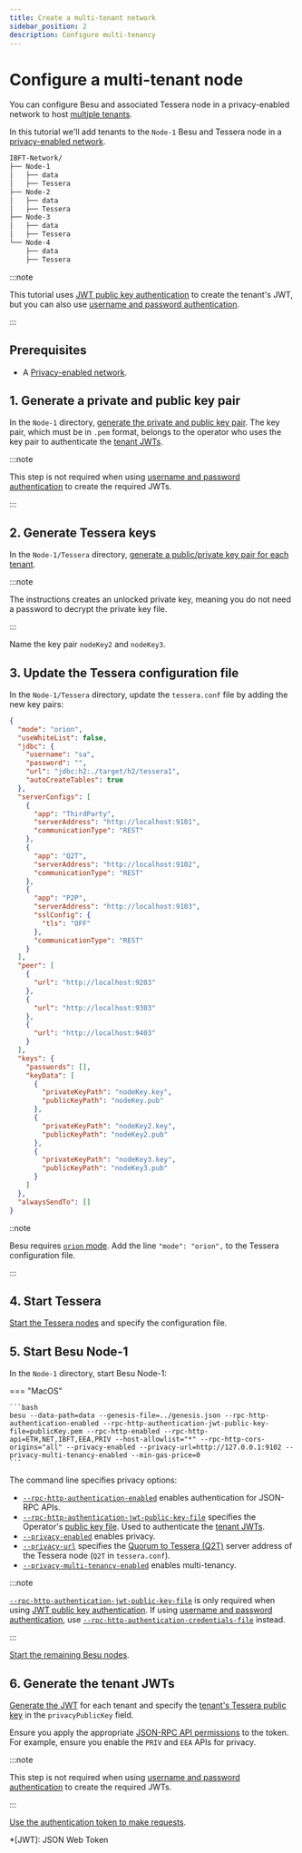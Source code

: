 ```yaml
---
title: Create a multi-tenant network
sidebar_position: 2
description: Configure multi-tenancy
---
```


# Configure a multi-tenant node

You can configure Besu and associated Tessera node in a privacy-enabled network to host [multiple tenants](../../concepts/privacy/multi-tenancy.md).

In this tutorial we'll add tenants to the `Node-1` Besu and Tessera node in a [privacy-enabled network](index.md).

```bash
IBFT-Network/
├── Node-1
│   ├── data
│   ├── Tessera
├── Node-2
│   ├── data
│   ├── Tessera
├── Node-3
│   ├── data
│   ├── Tessera
└── Node-4
    ├── data
    ├── Tessera
```

:::note

This tutorial uses [JWT public key authentication] to create the tenant's JWT, but you can also use [username and password authentication].

:::

## Prerequisites

- A [Privacy-enabled network](index.md).

## 1. Generate a private and public key pair

In the `Node-1` directory, [generate the private and public key pair]. The key pair, which must be in `.pem` format, belongs to the operator who uses the key pair to authenticate the [tenant JWTs](#6-generate-the-tenant-jwts).

:::note

This step is not required when using [username and password authentication] to create the required JWTs.

:::

## 2. Generate Tessera keys

In the `Node-1/Tessera` directory, [generate a public/private key pair for each tenant](index.md#2-generate-tessera-keys).

:::note

The instructions creates an unlocked private key, meaning you do not need a password to decrypt the private key file.

:::

Name the key pair `nodeKey2` and `nodeKey3`.

## 3. Update the Tessera configuration file

In the `Node-1/Tessera` directory, update the `tessera.conf` file by adding the new key pairs:

```json
{
  "mode": "orion",
  "useWhiteList": false,
  "jdbc": {
    "username": "sa",
    "password": "",
    "url": "jdbc:h2:./target/h2/tessera1",
    "autoCreateTables": true
  },
  "serverConfigs": [
    {
      "app": "ThirdParty",
      "serverAddress": "http://localhost:9101",
      "communicationType": "REST"
    },
    {
      "app": "Q2T",
      "serverAddress": "http://localhost:9102",
      "communicationType": "REST"
    },
    {
      "app": "P2P",
      "serverAddress": "http://localhost:9103",
      "sslConfig": {
        "tls": "OFF"
      },
      "communicationType": "REST"
    }
  ],
  "peer": [
    {
      "url": "http://localhost:9203"
    },
    {
      "url": "http://localhost:9303"
    },
    {
      "url": "http://localhost:9403"
    }
  ],
  "keys": {
    "passwords": [],
    "keyData": [
      {
        "privateKeyPath": "nodeKey.key",
        "publicKeyPath": "nodeKey.pub"
      },
      {
        "privateKeyPath": "nodeKey2.key",
        "publicKeyPath": "nodeKey2.pub"
      },
      {
        "privateKeyPath": "nodeKey3.key",
        "publicKeyPath": "nodeKey3.pub"
      }
    ]
  },
  "alwaysSendTo": []
}
```

::note

Besu requires [`orion` mode](https://docs.tessera.consensys.net/HowTo/Configure/Orion-Mode). Add the line `"mode": "orion",` to the Tessera configuration file.

:::

## 4. Start Tessera

[Start the Tessera nodes](index.md#4-start-the-tessera-nodes) and specify the configuration file.

## 5. Start Besu Node-1

In the `Node-1` directory, start Besu Node-1:

=== "MacOS"

    ```bash
    besu --data-path=data --genesis-file=../genesis.json --rpc-http-authentication-enabled --rpc-http-authentication-jwt-public-key-file=publicKey.pem --rpc-http-enabled --rpc-http-api=ETH,NET,IBFT,EEA,PRIV --host-allowlist="*" --rpc-http-cors-origins="all" --privacy-enabled --privacy-url=http://127.0.0.1:9102 --privacy-multi-tenancy-enabled --min-gas-price=0
    ```

The command line specifies privacy options:

- [`--rpc-http-authentication-enabled`](../../../public-networks/reference/cli/options.md#rpc-http-authentication-enabled) enables authentication for JSON-RPC APIs.
- [`--rpc-http-authentication-jwt-public-key-file`](../../../public-networks/reference/cli/options.md#rpc-http-authentication-jwt-public-key-file) specifies the Operator's [public key file](#1-generate-a-private-and-public-key-pair). Used to authenticate the [tenant JWTs](#6-generate-the-tenant-jwts).
- [`--privacy-enabled`](../../reference/cli/options.md#privacy-enabled) enables privacy.
- [`--privacy-url`](../../reference/cli/options.md#privacy-url) specifies the [Quorum to Tessera (Q2T)] server address of the Tessera node (`Q2T` in `tessera.conf`).
- [`--privacy-multi-tenancy-enabled`](../../reference/cli/options.md#privacy-multi-tenancy-enabled) enables multi-tenancy.

:::note

[`--rpc-http-authentication-jwt-public-key-file`](../../../public-networks/reference/cli/options.md#rpc-http-authentication-jwt-public-key-file) is only required when using [JWT public key authentication]. If using [username and password authentication], use [`--rpc-http-authentication-credentials-file`](../../../public-networks/reference/cli/options.md#rpc-http-authentication-credentials-file) instead.

:::

[Start the remaining Besu nodes](index.md#6-start-besu-node-2).

## 6. Generate the tenant JWTs

[Generate the JWT](../../../public-networks/how-to/use-besu-api/authenticate.md#2-create-the-jwt) for each tenant and specify the [tenant's Tessera public key](#2-generate-tessera-keys) in the `privacyPublicKey` field.

Ensure you apply the appropriate [JSON-RPC API permissions](../../../public-networks/how-to/use-besu-api/authenticate.md#json-rpc-permissions) to the token. For example, ensure you enable the `PRIV` and `EEA` APIs for privacy.

:::note

This step is not required when using [username and password authentication] to create the required JWTs.

:::

[Use the authentication token to make requests].

<!-- Links -->

[JWT public key authentication]: ../../../public-networks/how-to/use-besu-api/authenticate.md#jwt-public-key-authentication
[username and password authentication]: ../../../public-networks/how-to/use-besu-api/authenticate.md#username-and-password-authentication
[generate the private and public key pair]: ../../../public-networks/how-to/use-besu-api/authenticate.md#1-generate-a-private-and-public-key-pair
[Use the authentication token to make requests]: ../../../public-networks/how-to/use-besu-api/authenticate.md#using-an-authentication-token-to-make-requests
[Quorum to Tessera (Q2T)]: https://docs.tessera.consensys.net/Reference/TesseraAPI

<!-- Abbreviations -->

\*[JWT]: JSON Web Token
